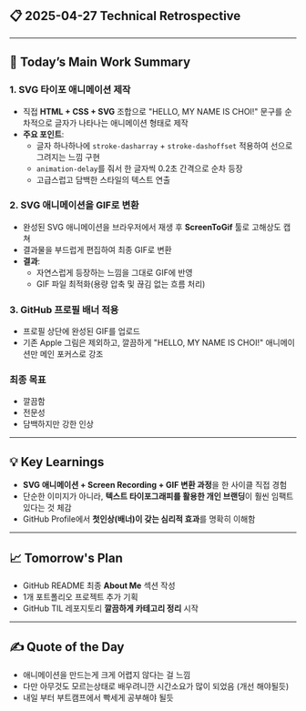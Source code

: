 ## 📋 2025-04-27 Technical Retrospective

---

## 🌟 Today’s Main Work Summary

### 1. SVG 타이포 애니메이션 제작
- 직접 **HTML + CSS + SVG** 조합으로 "HELLO, MY NAME IS CHOI!" 문구를 순차적으로 글자가 나타나는 애니메이션 형태로 제작
- **주요 포인트**:
  - 글자 하나하나에 `stroke-dasharray` + `stroke-dashoffset` 적용하여 선으로 그려지는 느낌 구현
  - `animation-delay`를 줘서 한 글자씩 0.2초 간격으로 순차 등장
  - 고급스럽고 담백한 스타일의 텍스트 연출

### 2. SVG 애니메이션을 GIF로 변환
- 완성된 SVG 애니메이션을 브라우저에서 재생 후 **ScreenToGif** 툴로 고해상도 캡쳐
- 결과물을 부드럽게 편집하여 최종 GIF로 변환
- **결과**:
  - 자연스럽게 등장하는 느낌을 그대로 GIF에 반영
  - GIF 파일 최적화(용량 압축 및 끊김 없는 흐름 처리)

### 3. GitHub 프로필 배너 적용
- 프로필 상단에 완성된 GIF를 업로드
- 기존 Apple 그림은 제외하고, 깔끔하게 "HELLO, MY NAME IS CHOI!" 애니메이션만 메인 포커스로 강조

### 최종 목표
- 깔끔함
- 전문성
- 담백하지만 강한 인상

---

## 💡 Key Learnings

- **SVG 애니메이션 + Screen Recording + GIF 변환 과정**을 한 사이클 직접 경험
- 단순한 이미지가 아니라, **텍스트 타이포그래피를 활용한 개인 브랜딩**이 훨씬 임팩트 있다는 것 체감
- GitHub Profile에서 **첫인상(배너)이 갖는 심리적 효과**를 명확히 이해함

---

## 📈 Tomorrow's Plan

- GitHub README 최종 **About Me** 섹션 작성
- 1개 포트폴리오 프로젝트 추가 기획
- GitHub TIL 레포지토리 **깔끔하게 카테고리 정리** 시작

---

## ✍️ Quote of the Day

- 애니메이션을 만드는게 크게 어렵지 않다는 걸 느낌 
- 다만 아무것도 모르는상태로 배우려니깐 시간소요가 많이 되었음 (개선 해야될듯)
- 내일 부터 부트캠프에서 빡세게 공부해야 될듯
